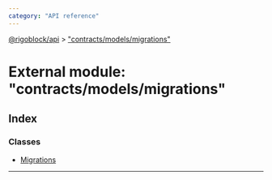```yaml
---
category: "API reference"
---
```



[@rigoblock/api](../quick_start.md) > ["contracts/models/migrations"](../modules/_contracts_models_migrations_.md)

# External module: "contracts/models/migrations"

## Index

### Classes

* [Migrations](../classes/_contracts_models_migrations_.migrations.md)

---

